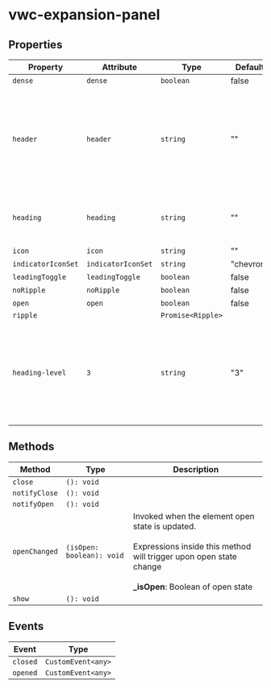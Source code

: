# vwc-expansion-panel

## Properties

| Property           | Attribute          | Type              | Default   | Description                                                                                |
| ------------------ |--------------------| ----------------- |-----------|--------------------------------------------------------------------------------------------|
| `dense`            | `dense`            | `boolean`         | false     |                                                                                            |
| `header`           | `header`           | `string`          | ""        | The heading text of the expanded panel. *deprecated* please use _heading_ property instead |
| `heading`          | `heading`          | `string`          | ""        | The heading text of the expanded panel                                                     |
| `icon`             | `icon`             | `string`          | ""        |                                                                                            |
| `indicatorIconSet` | `indicatorIconSet` | `string`          | "chevron" |                                                                                            |
| `leadingToggle`    | `leadingToggle`    | `boolean`         | false     |                                                                                            |
| `noRipple`         | `noRipple`         | `boolean`         | false     |                                                                                            |
| `open`             | `open`             | `boolean`         | false     |                                                                                            |
| `ripple`           |                    | `Promise<Ripple>` |           |                                                                                            |
| `heading-level`     | `3`                | `string` | "3"       | The expension panel headline - default is `H3` but need to set according to the page hierarchy      |

## Methods

| Method        | Type                      | Description                                                                                                                                                                 |
| ------------- | ------------------------- | --------------------------------------------------------------------------------------------------------------------------------------------------------------------------- |
| `close`       | `(): void`                |                                                                                                                                                                             |
| `notifyClose` | `(): void`                |                                                                                                                                                                             |
| `notifyOpen`  | `(): void`                |                                                                                                                                                                             |
| `openChanged` | `(isOpen: boolean): void` | Invoked when the element open state is updated.<br /><br />Expressions inside this method will trigger upon open state change<br /><br />**_isOpen**: Boolean of open state |
| `show`        | `(): void`                |                                                                                                                                                                             |

## Events

| Event    | Type               |
| -------- | ------------------ |
| `closed` | `CustomEvent<any>` |
| `opened` | `CustomEvent<any>` |
